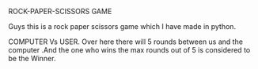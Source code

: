 ROCK-PAPER-SCISSORS GAME

Guys this is a rock paper scissors game which I have made in python.

COMPUTER Vs USER.
Over here there will 5 rounds between us 
and the computer .And the one who wins the 
max rounds out of 5 is considered to be the
Winner.

